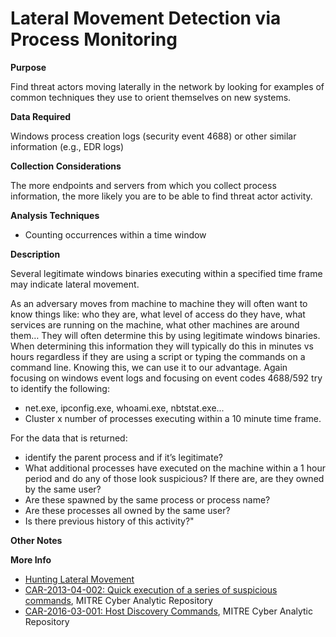 # Lateral Movement Detection via Process Monitoring

**Purpose**

Find threat actors moving laterally in the network by looking for examples of common techniques they use to orient themselves on new systems.

**Data Required**

Windows process creation logs (security event 4688) or other similar information (e.g., EDR logs)

**Collection Considerations**

The more endpoints and servers from which you collect process information, the more likely you are to be able to find threat actor activity.

**Analysis Techniques**

* Counting occurrences within a time window

**Description**

Several legitimate windows binaries executing within a specified time frame may indicate lateral movement.

As an adversary moves from machine to machine they will often want to know things like: who they are, what level of access do they have, what services are running on the machine, what other machines are around them… They will often determine this by using legitimate windows binaries.  When determining this information they will typically do this in minutes vs hours regardless if they are using a script or typing the commands on a command line.  Knowing this, we can use it to our advantage.  Again focusing on windows event logs and focusing on event codes 4688/592 try to identify the following:

* net.exe, ipconfig.exe, whoami.exe, nbtstat.exe...
* Cluster x number of processes executing within a 10 minute time frame.

For the data that is returned:

* identify the parent process and if it’s legitimate?
* What additional processes have executed on the machine within a 1 hour period and do any of those look suspicious?  If there are, are they owned by the same user?
* Are these spawned by the same process or process name?
* Are these processes all owned by the same user?
* Is there previous history of this activity?"

**Other Notes**

**More Info**

* [Hunting Lateral Movement](https://findingbad.blogspot.com/2016/08/hunting-lateral-movement.html)
* [CAR-2013-04-002: Quick execution of a series of suspicious commands](https://car.mitre.org/wiki/CAR-2013-04-002), MITRE Cyber Analytic Repository
* [CAR-2016-03-001: Host Discovery Commands](https://car.mitre.org/wiki/CAR-2016-03-001), MITRE Cyber Analytic Repository

